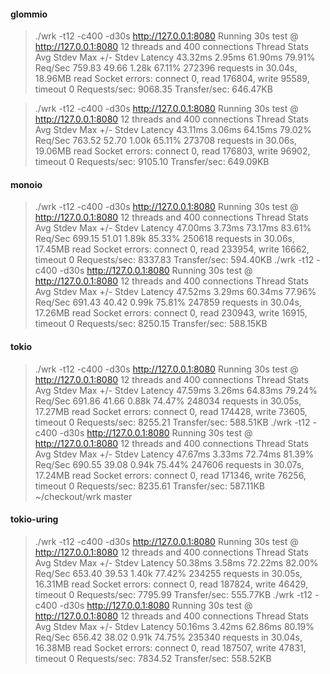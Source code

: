 #### glommio


> ./wrk -t12 -c400 -d30s http://127.0.0.1:8080
Running 30s test @ http://127.0.0.1:8080
  12 threads and 400 connections
  Thread Stats   Avg      Stdev     Max   +/- Stdev
    Latency    43.32ms    2.95ms  61.90ms   79.91%
    Req/Sec   759.83     49.66     1.28k    67.11%
  272396 requests in 30.04s, 18.96MB read
  Socket errors: connect 0, read 176804, write 95589, timeout 0
Requests/sec:   9068.35
Transfer/sec:    646.47KB

> ./wrk -t12 -c400 -d30s http://127.0.0.1:8080
Running 30s test @ http://127.0.0.1:8080
  12 threads and 400 connections
  Thread Stats   Avg      Stdev     Max   +/- Stdev
    Latency    43.11ms    3.06ms  64.15ms   79.02%
    Req/Sec   763.52     52.70     1.00k    65.11%
  273708 requests in 30.06s, 19.06MB read
  Socket errors: connect 0, read 176803, write 96902, timeout 0
Requests/sec:   9105.10
Transfer/sec:    649.09KB

#### monoio

> ./wrk -t12 -c400 -d30s http://127.0.0.1:8080
Running 30s test @ http://127.0.0.1:8080
  12 threads and 400 connections
  Thread Stats   Avg      Stdev     Max   +/- Stdev
    Latency    47.00ms    3.73ms  73.17ms   83.61%
    Req/Sec   699.15     51.01     1.89k    85.33%
  250618 requests in 30.06s, 17.45MB read
  Socket errors: connect 0, read 233954, write 16662, timeout 0
Requests/sec:   8337.83
Transfer/sec:    594.40KB
> ./wrk -t12 -c400 -d30s http://127.0.0.1:8080
Running 30s test @ http://127.0.0.1:8080
  12 threads and 400 connections
  Thread Stats   Avg      Stdev     Max   +/- Stdev
    Latency    47.52ms    3.29ms  60.34ms   77.96%
    Req/Sec   691.43     40.42     0.99k    75.81%
  247859 requests in 30.04s, 17.26MB read
  Socket errors: connect 0, read 230943, write 16915, timeout 0
Requests/sec:   8250.15
Transfer/sec:    588.15KB

#### tokio

> ./wrk -t12 -c400 -d30s http://127.0.0.1:8080
Running 30s test @ http://127.0.0.1:8080
  12 threads and 400 connections
  Thread Stats   Avg      Stdev     Max   +/- Stdev
    Latency    47.59ms    3.26ms  64.83ms   79.24%
    Req/Sec   691.86     41.66     0.88k    74.47%
  248034 requests in 30.05s, 17.27MB read
  Socket errors: connect 0, read 174428, write 73605, timeout 0
Requests/sec:   8255.21
Transfer/sec:    588.51KB
> ./wrk -t12 -c400 -d30s http://127.0.0.1:8080
Running 30s test @ http://127.0.0.1:8080
  12 threads and 400 connections
  Thread Stats   Avg      Stdev     Max   +/- Stdev
    Latency    47.67ms    3.33ms  72.74ms   81.39%
    Req/Sec   690.55     39.08     0.94k    75.44%
  247606 requests in 30.07s, 17.24MB read
  Socket errors: connect 0, read 171346, write 76256, timeout 0
Requests/sec:   8235.61
Transfer/sec:    587.11KB
~/checkout/wrk master 

#### tokio-uring

> ./wrk -t12 -c400 -d30s http://127.0.0.1:8080
Running 30s test @ http://127.0.0.1:8080
  12 threads and 400 connections
  Thread Stats   Avg      Stdev     Max   +/- Stdev
    Latency    50.38ms    3.58ms  72.22ms   82.00%
    Req/Sec   653.40     39.53     1.40k    77.42%
  234255 requests in 30.05s, 16.31MB read
  Socket errors: connect 0, read 187824, write 46429, timeout 0
Requests/sec:   7795.99
Transfer/sec:    555.77KB
> ./wrk -t12 -c400 -d30s http://127.0.0.1:8080
Running 30s test @ http://127.0.0.1:8080
  12 threads and 400 connections
  Thread Stats   Avg      Stdev     Max   +/- Stdev
    Latency    50.16ms    3.42ms  62.86ms   80.19%
    Req/Sec   656.42     38.02     0.91k    74.75%
  235340 requests in 30.04s, 16.38MB read
  Socket errors: connect 0, read 187507, write 47831, timeout 0
Requests/sec:   7834.52
Transfer/sec:    558.52KB
